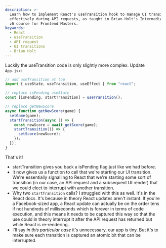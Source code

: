 ```yaml
---
description: >-
  Learn how to implement React's useTransition hook to manage UI transitions
  effectively during API requests, as taught in Brian Holt's Intermediate React
  v6 course for Frontend Masters.
keywords:
  - React
  - useTransition
  - API request
  - UI transitions
  - Brian Holt
---
```


Luckily the useTransition code is only slightly more complex. Update `App.jsx`:

```javascript
// add useTransition at top
import { useState, useTransition, useEffect } from "react";

// replace isPending useState
const [isPending, startTransition] = useTransition();

// replace getNewScore
async function getNewScore(game) {
  setGame(game);
  startTransition(async () => {
    const newScore = await getScore(game);
    startTransition(() => {
      setScore(newScore);
    });
  });
}
```

That's it!

- startTransition gives you back a isPending flag just like we had before.
- It now gives us a function to call that we're starting our UI transition. We're essentially signalling to React that we're starting some sort of transition (in our case, an API request and a subsequent UI render) that we could elect to interrupt with another transition.
- Why two `startTransition` calls? I struggled with this as well. It's in the React docs. It's because in theory React updates aren't instant. If you're a Facebook-sized app, a React update can actually be on the order tens if not hundreds of milliseconds which is forever in terms of code execution, and this means it needs to be captured this way so that the use could in theory interrupt it after the API request has returned but while React is re-rendering.
- I'll say _in this particular case_ it's unnecessary, our app is tiny. But it's to make sure each transition is captured an atomic bit that can be interrupted.

